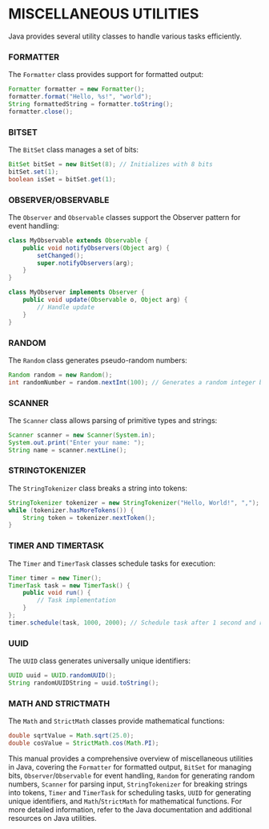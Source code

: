 # MISCELLANEOUS UTILITIES

Java provides several utility classes to handle various tasks efficiently.

### FORMATTER

The `Formatter` class provides support for formatted output:

```java
Formatter formatter = new Formatter();
formatter.format("Hello, %s!", "world");
String formattedString = formatter.toString();
formatter.close();
```

### BITSET

The `BitSet` class manages a set of bits:

```java
BitSet bitSet = new BitSet(8); // Initializes with 8 bits
bitSet.set(1);
boolean isSet = bitSet.get(1);
```

### OBSERVER/OBSERVABLE

The `Observer` and `Observable` classes support the Observer pattern for event handling:

```java
class MyObservable extends Observable {
    public void notifyObservers(Object arg) {
        setChanged();
        super.notifyObservers(arg);
    }
}

class MyObserver implements Observer {
    public void update(Observable o, Object arg) {
        // Handle update
    }
}
```

### RANDOM

The `Random` class generates pseudo-random numbers:

```java
Random random = new Random();
int randomNumber = random.nextInt(100); // Generates a random integer between 0 and 99
```

### SCANNER

The `Scanner` class allows parsing of primitive types and strings:

```java
Scanner scanner = new Scanner(System.in);
System.out.print("Enter your name: ");
String name = scanner.nextLine();
```

### STRINGTOKENIZER

The `StringTokenizer` class breaks a string into tokens:

```java
StringTokenizer tokenizer = new StringTokenizer("Hello, World!", ",");
while (tokenizer.hasMoreTokens()) {
    String token = tokenizer.nextToken();
}
```

### TIMER AND TIMERTASK

The `Timer` and `TimerTask` classes schedule tasks for execution:

```java
Timer timer = new Timer();
TimerTask task = new TimerTask() {
    public void run() {
        // Task implementation
    }
};
timer.schedule(task, 1000, 2000); // Schedule task after 1 second and repeat every 2 seconds
```

### UUID

The `UUID` class generates universally unique identifiers:

```java
UUID uuid = UUID.randomUUID();
String randomUUIDString = uuid.toString();
```

### MATH AND STRICTMATH

The `Math` and `StrictMath` classes provide mathematical functions:

```java
double sqrtValue = Math.sqrt(25.0);
double cosValue = StrictMath.cos(Math.PI);
```

This manual provides a comprehensive overview of miscellaneous utilities in Java, covering the `Formatter` for formatted output, `BitSet` for managing bits, `Observer`/`Observable` for event handling, `Random` for generating random numbers, `Scanner` for parsing input, `StringTokenizer` for breaking strings into tokens, `Timer` and `TimerTask` for scheduling tasks, `UUID` for generating unique identifiers, and `Math`/`StrictMath` for mathematical functions. For more detailed information, refer to the Java documentation and additional resources on Java utilities.

